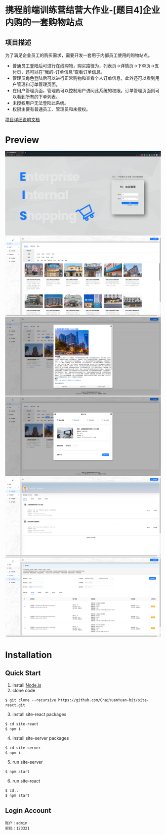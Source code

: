 # 携程前端训练营结营大作业-[题目4]企业内购的一套购物站点

## 项目描述

为了满足企业员工的购买需求，需要开发一套用于内部员工使用的购物站点。

-   普通员工登陆后可进行在线购物，购买路径为，列表页->详情页->下单页->支付页，还可以在“我的-订单信息“查看订单信息。
-   管理员角色登陆后可以进行正常购物和查看个人订单信息，此外还可以看到用户管理和订单管理页面。
-   在用户管理页面，管理员可以控制用户访问此系统的权限。订单管理页面则可以看到所有的下单列表。
-   未授权用户无法登陆此系统。
-   权限主要有普通员工、管理员和未授权。

[项目详细说明文档](https://zweq0kdheg6.feishu.cn/docx/F3NKdK8RDoxjeoxGBPFcaBWDnah)

# Preview

![登录](./README/1.png)
![商城](./README/3.png)
![商品详情](./README/4.png)
![订单页](./README/5.png)
![我的-订单信息](./README/7.png)
![订单管理](./README/8.png)

# Installation
## Quick Start
1. install [Node.js](https://nodejs.org/en)
2. clone code
```
$ git clone --recursive https://github.com/ChaiYuanYuan-bit/site-react.git
```
3. install site-react packages
```
$ cd site-react
$ npm i
```
4. install site-server packages
```
$ cd site-server
$ npm i
```
5. run site-server
```
$ npm start
```
6. run site-react
```
$ cd..
$ npm start
```
## Login Account
```
账户：admin
密码：123321
```